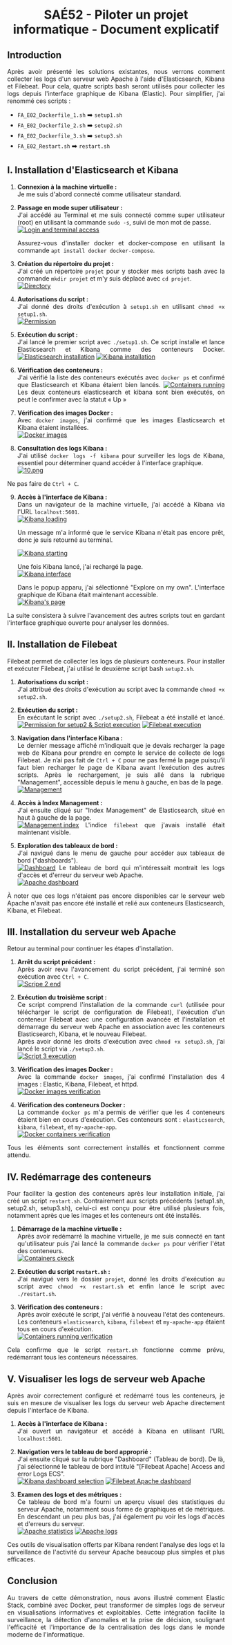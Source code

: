 <div style="text-align: justify">
<div style="text-align: center">

# SAÉ52 - Piloter un projet informatique - Document explicatif

</div>

## Introduction

Après avoir présenté les solutions existantes, nous verrons comment collecter les logs d'un serveur web Apache à l'aide d'Elasticsearch, Kibana et Filebeat. Pour cela, quatre scripts bash seront utilisés pour collecter les logs depuis l'interface graphique de Kibana (Elastic). Pour simplifier, j'ai renommé ces scripts :

- `FA_E02_Dockerfile_1.sh` ➡️ `setup1.sh`
- `FA_E02_Dockerfile_2.sh` ➡️ `setup2.sh`
- `FA_E02_Dockerfile_3.sh` ➡️ `setup3.sh`
- `FA_E02_Restart.sh` ➡️ `restart.sh`

## I. Installation d'Elasticsearch et Kibana

1. **Connexion à la machine virtuelle :**  
   Je me suis d'abord connecté comme utilisateur standard.  

2. **Passage en mode super utilisateur :**  
   J'ai accédé au Terminal et me suis connecté comme super utilisateur (root) en utilisant la commande `sudo -s`, suivi de mon mot de passe.  
   [![Login and terminal access](https://i.postimg.cc/nLvp3DZt/3.png)](https://postimg.cc/bGN7Jds6)

   Assurez-vous d'installer docker et docker-compose en utilisant la commande `apt install docker docker-compose`.

3. **Création du répertoire du projet :**  
   J'ai créé un répertoire `projet` pour y stocker mes scripts bash avec la commande `mkdir projet` et m'y suis déplacé avec `cd projet`.  
   [![Directory](https://i.postimg.cc/0j5SkvZb/4.png)](https://postimg.cc/ph7rCgwH)

4. **Autorisations du script :**  
   J'ai donné des droits d'exécution à `setup1.sh` en utilisant `chmod +x setup1.sh`.  
   [![Permission](https://i.postimg.cc/FHX93p5x/5.png)](https://postimg.cc/XpxS0wvZ)

5. **Exécution du script :**  
   J'ai lancé le premier script avec `./setup1.sh`. Ce script installe et lance Elasticsearch et Kibana comme des conteneurs Docker.
   [![Elasticsearch installation](https://i.postimg.cc/mZMd5y1q/6.png)](https://postimg.cc/jCxQWNXQ)
   [![Kibana installation](https://i.postimg.cc/hjCSWRYD/7.png)](https://postimg.cc/HcyGXRHR)

6. **Vérification des conteneurs :**  
   J'ai vérifié la liste des conteneurs exécutés avec `docker ps` et confirmé que Elasticsearch et Kibana étaient bien lancés. 
   [![Containers running](https://i.postimg.cc/FzMV9RCN/8.png)](https://postimg.cc/K35MfZyH)
    Les deux conteneurs elasticsearch et kibana sont bien exécutés, on peut le confirmer avec la statut « Up »

7. **Vérification des images Docker :**  
   Avec `docker images`, j'ai confirmé que les images Elasticsearch et Kibana étaient installées.  
   [![Docker images](https://i.postimg.cc/BQ8Jk6Gt/9.png)](https://postimg.cc/JGLwBR0W)

8. **Consultation des logs Kibana :**  
   J'ai utilisé `docker logs -f kibana` pour surveiller les logs de Kibana, essentiel pour déterminer quand accéder à l'interface graphique.  
   [![10.png](https://i.postimg.cc/vThXvM0s/10.png)](https://postimg.cc/dZ78sMMH)
   
Ne pas faire de `Ctrl + C`.

9. **Accès à l'interface de Kibana :**  
   Dans un navigateur de la machine virtuelle, j'ai accédé à Kibana via l'URL `localhost:5601`.  
   [![Kibana loading](https://i.postimg.cc/cJWgdYsF/11.png)](https://postimg.cc/yDfYPD3R) 

   Un message m'a informé que le service Kibana n'était pas encore prêt, donc je suis retourné au terminal. 
   
   [![Kibana starting](https://i.postimg.cc/05zBYJsW/12.png)](https://postimg.cc/nMt2ZrMB)
   
   Une fois Kibana lancé, j'ai rechargé la page.  
   [![Kibana interface](https://i.postimg.cc/DZvKff4V/13.png)](https://postimg.cc/FfB6D4xG)
   
   Dans le popup apparu, j'ai sélectionné "Explore on my own". L'interface graphique de Kibana était maintenant accessible.  
   [![Kibana's page](https://i.postimg.cc/L66BtcLH/14.png)](https://postimg.cc/6Tgvw1MS)

La suite consistera à suivre l'avancement des autres scripts tout en gardant l'interface graphique ouverte pour analyser les données.

## II. Installation de Filebeat

Filebeat permet de collecter les logs de plusieurs conteneurs. Pour installer et exécuter Filebeat, j'ai utilisé le deuxième script bash `setup2.sh`.

1. **Autorisations du script :**  
   J'ai attribué des droits d'exécution au script avec la commande `chmod +x setup2.sh`.  

2. **Exécution du script :**  
   En exécutant le script avec `./setup2.sh`, Filebeat a été installé et lancé. 
    [![Permission for setup2 & Script execution](https://i.postimg.cc/xT2jBQt2/15.png)](https://postimg.cc/NLdwrW3J)
   [![Filebeat execution](https://i.postimg.cc/LXKGh9q4/16.png)](https://postimg.cc/Mc59F8bg)

3. **Navigation dans l'interface Kibana :**  
   Le dernier message affiché m'indiquait que je devais recharger la page web de Kibana pour prendre en compte le service de collecte de logs Filebeat.  Je n’ai pas fait de `Ctrl + C` pour ne pas fermé la page puisqu’il faut bien recharger le page de Kibana avant l’exécution des autres scripts. Après le rechargement, je suis allé dans la rubrique "Management", accessible depuis le menu à gauche, en bas de la page.  
   [![Management](https://i.postimg.cc/vmdvVcvK/17.png)](https://postimg.cc/PC2ZGf9b)

4. **Accès à Index Management :**  
   J'ai ensuite cliqué sur "Index Management" de Elasticsearch, situé en haut à gauche de la page.  
   [![Management index](https://i.postimg.cc/BQHpQTTF/18.png)](https://postimg.cc/2Vjh0BXj)
   L'indice `filebeat` que j'avais installé était maintenant visible.

5. **Exploration des tableaux de bord :**  
   J'ai navigué dans le menu de gauche pour accéder aux tableaux de bord ("dashboards").  
   [![Dashboard](https://i.postimg.cc/NfdMXVkv/19.png)](https://postimg.cc/1fNshvdv)
   Le tableau de bord qui m'intéressait montrait les logs d'accès et d'erreur du serveur web Apache.  
   [![Apache dashboard](https://i.postimg.cc/7LypZPJH/20.png)](https://postimg.cc/MndssSYN)

À noter que ces logs n'étaient pas encore disponibles car le serveur web Apache n'avait pas encore été installé et relié aux conteneurs Elasticsearch, Kibana, et Filebeat.

## III. Installation du serveur web Apache

Retour au terminal pour continuer les étapes d'installation.

1. **Arrêt du script précédent :**  
   Après avoir revu l'avancement du script précédent, j'ai terminé son exécution avec `Ctrl + C`.  
   [![Scripe 2 end](https://i.postimg.cc/LXKGh9q4/16.png)](https://postimg.cc/Mc59F8bg)

2. **Exécution du troisième script :**  
   Ce script comprend l'installation de la commande `curl` (utilisée pour télécharger le script de configuration de Filebeat), l'exécution d'un conteneur Filebeat avec une configuration avancée et l'installation et démarrage du serveur web Apache en association avec les conteneurs Elasticsearch, Kibana, et le nouveau Filebeat.  
   Après avoir donné les droits d'exécution avec `chmod +x setup3.sh`, j'ai lancé le script via `./setup3.sh`.  
   [![Script 3 execution](https://i.postimg.cc/hGDNmDcK/21.png)](https://postimg.cc/bZ56cjZ5)

3. **Vérification des images Docker :**  
   Avec la commande `docker images`, j'ai confirmé l'installation des 4 images : Elastic, Kibana, Filebeat, et httpd.  
   [![Docker images verification](https://i.postimg.cc/x14LvgSq/22.png)](https://postimg.cc/SncXq6Rp)

4. **Vérification des conteneurs Docker :**  
   La commande `docker ps` m'a permis de vérifier que les 4 conteneurs étaient bien en cours d'exécution. Ces conteneurs sont : `elasticsearch`, `kibana`, `filebeat`, et `my-apache-app`.  
   [![Docker containers verification](https://i.postimg.cc/B6qZX9wF/23.png)](https://postimg.cc/3ycQc6hr)

Tous les éléments sont correctement installés et fonctionnent comme attendu.

## IV. Redémarrage des conteneurs

Pour faciliter la gestion des conteneurs après leur installation initiale, j'ai créé un script `restart.sh`. Contrairement aux scripts précédents (setup1.sh, setup2.sh, setup3.sh), celui-ci est conçu pour être utilisé plusieurs fois, notamment après que les images et les conteneurs ont été installés.

1. **Démarrage de la machine virtuelle :**  
   Après avoir redémarré la machine virtuelle, je me suis connecté en tant qu'utilisateur puis j'ai lancé la commande `docker ps` pour vérifier l'état des conteneurs.  
   [![Containers ckeck](https://i.postimg.cc/nV358b4W/24.png)](https://postimg.cc/kDtw8HhN)

2. **Exécution du script `restart.sh` :**  
   J'ai navigué vers le dossier `projet`, donné les droits d'exécution au script avec `chmod +x restart.sh` et enfin lancé le script avec `./restart.sh`.  

3. **Vérification des conteneurs :**  
   Après avoir exécuté le script, j'ai vérifié à nouveau l'état des conteneurs. Les conteneurs `elasticsearch`, `kibana`, `filebeat` et `my-apache-app` étaient tous en cours d'exécution.  
   [![Containers running verification](https://i.postimg.cc/X7pnmgCw/25.png)](https://postimg.cc/ykCqScnd)

Cela confirme que le script `restart.sh` fonctionne comme prévu, redémarrant tous les conteneurs nécessaires.

## V. Visualiser les logs de serveur web Apache

Après avoir correctement configuré et redémarré tous les conteneurs, je suis en mesure de visualiser les logs du serveur web Apache directement depuis l'interface de Kibana.

1. **Accès à l'interface de Kibana :**  
   J'ai ouvert un navigateur et accédé à Kibana en utilisant l'URL `localhost:5601`.
   
2. **Navigation vers le tableau de bord approprié :**  
   J'ai ensuite cliqué sur la rubrique "Dashboard" (Tableau de bord). De là, j'ai sélectionné le tableau de bord intitulé "[Filebeat Apache] Access and error Logs ECS".  
   [![Kibana dashboard selection](https://i.postimg.cc/bN2K1VnF/26.png)](https://postimg.cc/jLtgbXZz) 
   [![Filebeat Apache dashboard](https://i.postimg.cc/vmdgGK7R/27.png)](https://postimg.cc/VJDLRDH4)

3. **Examen des logs et des métriques :**  
   Ce tableau de bord m'a fourni un aperçu visuel des statistiques du serveur Apache, notamment sous forme de graphiques et de métriques. En descendant un peu plus bas, j'ai également pu voir les logs d'accès et d'erreurs du serveur.  
   [![Apache statistics](https://i.postimg.cc/903FBRL6/28.png)](https://postimg.cc/9RphmM5b)
   [![Apache logs](https://i.postimg.cc/9frm5tK3/29.png)](https://postimg.cc/XZ6S9Fnx)

Ces outils de visualisation offerts par Kibana rendent l'analyse des logs et la surveillance de l'activité du serveur Apache beaucoup plus simples et plus efficaces.

## Conclusion
Au travers de cette démonstration, nous avons illustré comment Elastic Stack, combiné avec Docker, peut transformer de simples logs de serveur en visualisations informatives et exploitables. Cette intégration facilite la surveillance, la détection d'anomalies et la prise de décision, soulignant l'efficacité et l'importance de la centralisation des logs dans le monde moderne de l'informatique.

</div>
